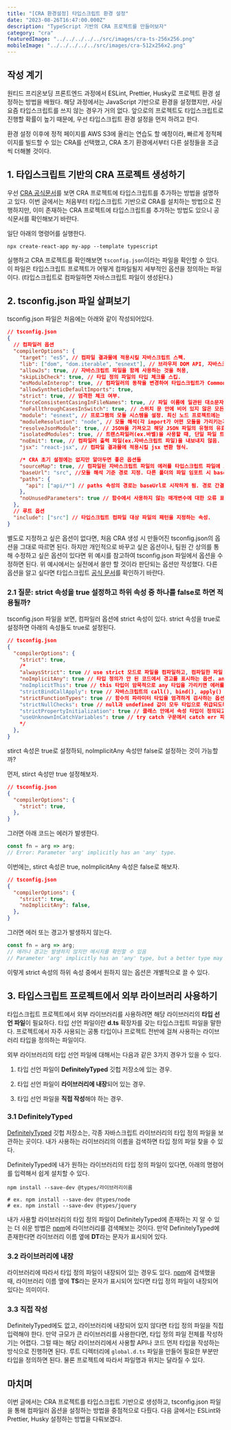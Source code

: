 ```yaml
---
title: "[CRA 환경설정] 타입스크립트 환경 설정"
date: "2023-08-26T16:47:00.000Z"
description: "TypeScript 기반의 CRA 프로젝트를 만들어보자"
category: "cra"
featuredImage: "../../../../../src/images/cra-ts-256x256.png"
mobileImage: "../../../../../src/images/cra-512x256x2.png"
---
```


## 작성 계기

원티드 프리온보딩 프론트엔드 과정에서 ESLint, Prettier, Husky로 프로젝트 환경 설정하는 방법을 배웠다. 해당 과정에서는 JavaScript 기반으로 환경을 설정했지만, 사실 요즘 타입스크립트를 쓰지 않는 경우가 거의 없다. 앞으로의 프로젝트도 타입스크립트로 진행할 확률이 높기 때문에, 우선 타입스크립트 환경 설정을 먼저 하려고 한다.

환경 설정 이후에 정적 페이지를 AWS S3에 올리는 연습도 할 예정이라, 빠르게 정적페이지를 빌드할 수 있는 CRA를 선택했고, CRA 초기 환경에서부터 다른 설정들을 조금씩 더해볼 것이다.

## 1. 타입스크립트 기반의 CRA 프로젝트 생성하기
우선 [CRA 공식문서](https://create-react-app.dev/docs/adding-typescript)를 보면 CRA 프로젝트에 타입스크립트를 추가하는 방법을 설명하고 있다. 이번 글에서는 처음부터 타입스크립트 기반으로 CRA를 설치하는 방법으로 진행하지만, 이미 존재하는 CRA 프로젝트에 타입스크립트를 추가하는 방법도 있으니 공식문서를 확인해보기 바란다.

일단 아래의 명령어를 실행한다.

```
npx create-react-app my-app --template typescript
```
실행하고 CRA 프로젝트를 확인해보면 `tsconfig.json`이라는 파일을 확인할 수 있다. 이 파일은 타입스크립트 프로젝트가 어떻게 컴파일될지 세부적인 옵션을 정의하는 파일이다. (타입스크립트로 컴파일하면 자바스크립트 파일이 생성된다.)

## 2. tsconfig.json 파일 살펴보기

tsconfig.json 파일은 처음에는 아래와 같이 작성되어있다.
```json
// tsconfig.json
{
  // 컴파일러 옵션
  "compilerOptions": {
    "target": "es5", // 컴파일 결과물에 적용시킬 자바스크립트 스펙.
    "lib": ["dom", "dom.iterable", "esnext"], // 브라우저 DOM API, 자바스크립트 내장 API의 타입 선언 파일.
    "allowJs": true, // 자바스크립트 파일을 함께 사용하는 것을 허용,
    "skipLibCheck": true, // 타입 정의 파일의 타입 체크를 스킵.
    "esModuleInterop": true, // 컴파일러의 동작을 변경하여 타입스크립트가 CommonJS/AMD/UMD를 ES6 모듈과 유사하게 취급해서 발생하는 문제를 해결.
    "allowSyntheticDefaultImports": true,
    "strict": true, // 엄격한 체크 여부.
    "forceConsistentCasingInFileNames": true, // 파일 이름에 일관된 대소문자 사용 강제.
    "noFallthroughCasesInSwitch": true, // 스위치 문 안에 비어 있지 않은 모든 케이스에 break, return 또는 throw가 포함되어 있는지 확인
    "module": "esnext", // 프로그램의 모듈 시스템을 설정. 최신 노드 프로젝트에는 "nodeNext"도 고려 가능.
    "moduleResolution": "node", // 모듈 해석(각 import가 어떤 모듈을 가리키는지 해석하는 과정) 전략 설정.
    "resolveJsonModule": true, // JSON을 가져오고 해당 JSON 파일의 유형의 유효성 검사 가능
    "isolatedModules": true, // 트랜스파일러(ex.바벨)을 사용할 때, 단일 파일 트랜스파일 프로세스에서 올바르게 해석할 수 없는 특정 코드를 작성하는 경우 TypeScript에서 경고하도록 지시.
    "noEmit": true, // 컴파일러 출력 파일(ex.자바스크립트 파일)을 내보내지 않음.
    "jsx": "react-jsx", // 컴파일 결과물에 적용시킬 jsx 변환 형식.

    /* CRA 초기 설정에는 없지만 알아두면 좋은 옵션들
    "sourceMap": true, // 컴파일된 자바스크립트 파일의 에러를 타입스크립트 파일에 표시해줌. 디버깅에 도움.
    "baseUrl": "src", //모듈 해석 기준 경로 지정. 다른 폴더의 파일 임포트 시 baseUrl 기준으로 경로 설정. 경로 간결해짐.
    "paths": {
      "api": ["api/*"] // paths 속성의 경로는 baseUrl로 시작하게 됨. 경로 간결해짐.
    },
    "noUnusedParameters": true // 함수에서 사용하지 않는 매개변수에 대한 오류 표시. */
  },
  // 루트 옵션
  "include": ["src"] // 타입스크립트 컴파일 대상 파일의 패턴을 지정하는 속성.
}
```
별도로 지정하고 싶은 옵션이 없다면, 처음 CRA 생성 시 만들어진 tsconfig.json의 옵션을 그대로 따르면 된다. 하지만 개인적으로 바꾸고 싶은 옵션이나, 팀원 간 상의를 통해 수정하고 싶은 옵션이 있다면 위 예시를 참고하여 tsconfig.json 파일에서 옵션을 수정하면 된다. 위 예시에서는 실전에서 쓸만 할 것이라 판단되는 옵션만 작성했다. 다른 옵션을 알고 싶다면 타입스크립트 [공식 문서](https://www.typescriptlang.org/tsconfig)를 확인하기 바란다.



### 2.1 질문: strict 속성을 true 설정하고 하위 속성 중 하나를 false로 하면 적용될까?

tsconfig.json 파일을 보면, 컴파일러 옵션에 strict 속성이 있다. strict 속성을 true로 설정하면 아래의 속성들도 true로 설정된다.
```json
// tsconfig.json
{
  "compilerOptions": {
    "strict": true, 
    /*
    "alwaysStrict": true // use strict 모드로 파일을 컴파일하고, 컴파일한 파일 위에 'use strict' 코드를 추가.
    "noImplicitAny": true // 타입 정의가 안 된 코드에서 경고를 표시하는 옵션. any 타입으로라도 명시해야 함.
    "noImplicitThis": true // this 타입이 암묵적으로 any 타입을 가리키면 에러를 표시.
    "strictBindCallApply": true // 자바스크립트의 call(), bind(), apply() API를 사용할 때 인자 타입이 적절한지 검사하는 옵션.
    "strictFunctionTypes": true // 함수의 파라미터 타입을 엄격하게 검사하는 옵션.
    "strictNullChecks": true // null과 undefined 값이 모두 타입으로 취급되도록 타입 검사 수준을 높이는 옵션.
    "strictPropertyInitialization": true // 클래스 안에서 속성 타입이 정의되고 생성자에서 초기화까지 되어 있는지 검사하는 옵션.
    "useUnknownInCatchVariables": true // try catch 구문에서 catch err 파라미터 타입을 unknown으로 변환해주는 옵션.
    */
  },
}

```
stirct 속성은 true로 설정하되, noImplicitAny 속성만 false로 설정하는 것이 가능할까?

먼저, stirct 속성만 true 설정해보자.
```json
// tsconfig.json
{
  "compilerOptions": {
    "strict": true,
  },
}

```
그러면 아래 코드는 에러가 발생한다.

```ts
const fn = arg => arg;
// Error: Parameter 'arg' implicitly has an 'any' type.
```

이번에는, stirct 속성은 true, noImplicitAny 속성은 false로 해보자.

```json
// tsconfig.json
{
  "compilerOptions": {
    "strict": true, 
    "noImplicitAny": false,
  },
}
```
그러면 에러 또는 경고가 발생하지 않는다.
```ts
const fn = arg => arg;
// 에러나 경고는 발생하지 않지만 메시지를 확인할 수 있음
// Parameter 'arg' implicitly has an 'any' type, but a better type may be inferred from usage.
```
이렇게 strict 속성의 하위 속성 중에서 원하지 않는 옵션은 개별적으로 끌 수 있다. 

## 3. 타입스크립트 프로젝트에서 외부 라이브러리 사용하기

타입스크립트 프로젝트에서 외부 라이브러리를 사용하려면 해당 라이브러리의 **타입 선언 파일**이 필요하다. 타입 선언 파일이란 **d.ts** 확장자를 갖는 타입스크립트 파일을 말한다. 프로젝트에서 자주 사용되는 공통 타입이나 프로젝트 전반에 걸쳐 사용하는 라이브러리 타입을 정의하는 파일이다.

외부 라이브러리의 타입 선언 파일에 대해서는 다음과 같은 3가지 경우가 있을 수 있다.

1. 타입 선언 파일이 **DefinitelyTyped** 깃헙 저장소에 있는 경우.

2. 타입 선언 파일이 **라이브러리에 내장**되어 있는 경우.

3. 타입 선언 파일을 **직접 작성**해야 하는 경우.

### 3.1 DefinitelyTyped

[DefinitelyTyped](https://github.com/DefinitelyTyped/DefinitelyTyped) 깃헙 저장소는, 각종 자바스크립트 라이브러리의 타입 정의 파일을 보관하는 곳이다. 내가 사용하는 라이브러리의 이름을 검색하면 타입 정의 파일 찾을 수 있다.

DefinitelyTyped에 내가 원하는 라이브러리의 타입 정의 파일이 있다면, 아래의 명령어를 입력해서 쉽게 설치할 수 있다.

```
npm install --save-dev @types/라이브러리이름

# ex. npm install --save-dev @types/node
# ex. npm install --save-dev @types/jquery
```
내가 사용할 라이브러리의 타입 정의 파일이 DefinitelyTyped에 존재하는 지 알 수 있는 더 쉬운 방법은 [npm](https://www.npmjs.com/)에 라이브러리를 검색해보는 것이다. 만약 DefinitelyTyped에 존재한다면 라이브러리 이름 옆에 **DT**라는 문자가 표시되어 있다. 

### 3.2 라이브러리에 내장

라이브러리에 따라서 타입 정의 파일이 내장되어 있는 경우도 있다. [npm](https://www.npmjs.com/)에 검색했을 때, 라이브러리 이름 옆에 **TS**라는 문자가 표시되어 있다면 타입 정의 파일이 내장되어 있다는 의미이다.

### 3.3 직접 작성

DefinitelyTyped에도 없고, 라이브러리에 내장되어 있지 않다면 타입 정의 파일을 직접 입력해야 한다. 만약 규모가 큰 라이브러리를 사용한다면, 타입 정의 파일 전체를 작성하기는 어렵다. 그럴 때는 해당 라이브러리에서 사용할 API나 코드 먼저 타입을 작성하는 방식으로 진행하면 된다. 루트 디렉터리에 `global.d.ts` 파일을 만들어 필요한 부분만 타입을 정의하면 된다. 물론 프로젝트에 따라서 파일명과 위치는 달라질 수 있다.

## 마치며

이번 글에서는 CRA 프로젝트를 타입스크립트 기반으로 생성하고, tsconfig.json 파일을 통해 컴파일러 옵션을 설정하는 방법을 중점적으로 다뤘다. 다음 글에서는 ESLint와 Prettier, Husky 설정하는 방법을 다뤄보겠다.